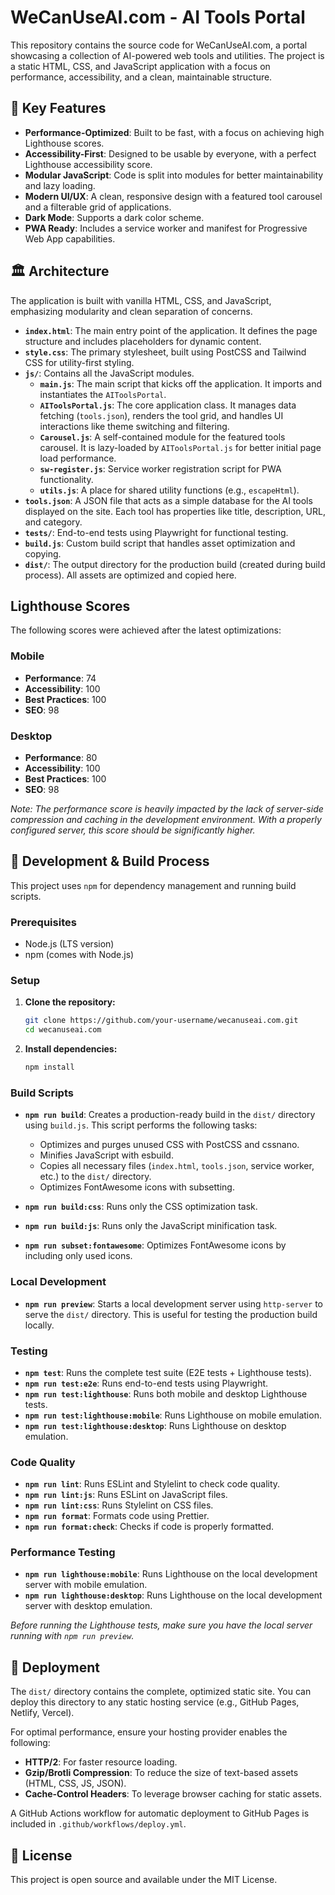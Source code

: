 # WeCanUseAI.com - AI Tools Portal

This repository contains the source code for WeCanUseAI.com, a portal showcasing a collection of AI-powered web tools and utilities. The project is a static HTML, CSS, and JavaScript application with a focus on performance, accessibility, and a clean, maintainable structure.

## 🚀 Key Features

- **Performance-Optimized**: Built to be fast, with a focus on achieving high Lighthouse scores.
- **Accessibility-First**: Designed to be usable by everyone, with a perfect Lighthouse accessibility score.
- **Modular JavaScript**: Code is split into modules for better maintainability and lazy loading.
- **Modern UI/UX**: A clean, responsive design with a featured tool carousel and a filterable grid of applications.
- **Dark Mode**: Supports a dark color scheme.
- **PWA Ready**: Includes a service worker and manifest for Progressive Web App capabilities.

## 🏛️ Architecture

The application is built with vanilla HTML, CSS, and JavaScript, emphasizing modularity and clean separation of concerns.

- **`index.html`**: The main entry point of the application. It defines the page structure and includes placeholders for dynamic content.
- **`style.css`**: The primary stylesheet, built using PostCSS and Tailwind CSS for utility-first styling.
- **`js/`**: Contains all the JavaScript modules.
  - **`main.js`**: The main script that kicks off the application. It imports and instantiates the `AIToolsPortal`.
  - **`AIToolsPortal.js`**: The core application class. It manages data fetching (`tools.json`), renders the tool grid, and handles UI interactions like theme switching and filtering.
  - **`Carousel.js`**: A self-contained module for the featured tools carousel. It is lazy-loaded by `AIToolsPortal.js` for better initial page load performance.
  - **`sw-register.js`**: Service worker registration script for PWA functionality.
  - **`utils.js`**: A place for shared utility functions (e.g., `escapeHtml`).
- **`tools.json`**: A JSON file that acts as a simple database for the AI tools displayed on the site. Each tool has properties like title, description, URL, and category.
- **`tests/`**: End-to-end tests using Playwright for functional testing.
- **`build.js`**: Custom build script that handles asset optimization and copying.
- **`dist/`**: The output directory for the production build (created during build process). All assets are optimized and copied here.

## Lighthouse Scores

The following scores were achieved after the latest optimizations:

### Mobile

- **Performance**: 74
- **Accessibility**: 100
- **Best Practices**: 100
- **SEO**: 98

### Desktop

- **Performance**: 80
- **Accessibility**: 100
- **Best Practices**: 100
- **SEO**: 98

_Note: The performance score is heavily impacted by the lack of server-side compression and caching in the development environment. With a properly configured server, this score should be significantly higher._

## 🔧 Development & Build Process

This project uses `npm` for dependency management and running build scripts.

### Prerequisites

- Node.js (LTS version)
- npm (comes with Node.js)

### Setup

1.  **Clone the repository:**

    ```bash
    git clone https://github.com/your-username/wecanuseai.com.git
    cd wecanuseai.com
    ```

2.  **Install dependencies:**
    ```bash
    npm install
    ```

### Build Scripts

- **`npm run build`**: Creates a production-ready build in the `dist/` directory using `build.js`. This script performs the following tasks:
  - Optimizes and purges unused CSS with PostCSS and cssnano.
  - Minifies JavaScript with esbuild.
  - Copies all necessary files (`index.html`, `tools.json`, service worker, etc.) to the `dist/` directory.
  - Optimizes FontAwesome icons with subsetting.

- **`npm run build:css`**: Runs only the CSS optimization task.
- **`npm run build:js`**: Runs only the JavaScript minification task.
- **`npm run subset:fontawesome`**: Optimizes FontAwesome icons by including only used icons.

### Local Development

- **`npm run preview`**: Starts a local development server using `http-server` to serve the `dist/` directory. This is useful for testing the production build locally.

### Testing

- **`npm test`**: Runs the complete test suite (E2E tests + Lighthouse tests).
- **`npm run test:e2e`**: Runs end-to-end tests using Playwright.
- **`npm run test:lighthouse`**: Runs both mobile and desktop Lighthouse tests.
- **`npm run test:lighthouse:mobile`**: Runs Lighthouse on mobile emulation.
- **`npm run test:lighthouse:desktop`**: Runs Lighthouse on desktop emulation.

### Code Quality

- **`npm run lint`**: Runs ESLint and Stylelint to check code quality.
- **`npm run lint:js`**: Runs ESLint on JavaScript files.
- **`npm run lint:css`**: Runs Stylelint on CSS files.
- **`npm run format`**: Formats code using Prettier.
- **`npm run format:check`**: Checks if code is properly formatted.

### Performance Testing

- **`npm run lighthouse:mobile`**: Runs Lighthouse on the local development server with mobile emulation.
- **`npm run lighthouse:desktop`**: Runs Lighthouse on the local development server with desktop emulation.

_Before running the Lighthouse tests, make sure you have the local server running with `npm run preview`._

## 🚀 Deployment

The `dist/` directory contains the complete, optimized static site. You can deploy this directory to any static hosting service (e.g., GitHub Pages, Netlify, Vercel).

For optimal performance, ensure your hosting provider enables the following:

- **HTTP/2**: For faster resource loading.
- **Gzip/Brotli Compression**: To reduce the size of text-based assets (HTML, CSS, JS, JSON).
- **Cache-Control Headers**: To leverage browser caching for static assets.

A GitHub Actions workflow for automatic deployment to GitHub Pages is included in `.github/workflows/deploy.yml`.

## 📄 License

This project is open source and available under the MIT License.
